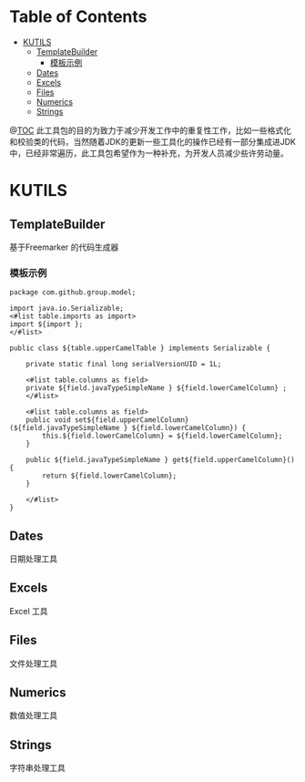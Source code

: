 # Table of Contents

* [KUTILS](#kutils)
  * [TemplateBuilder](#templatebuilder)
    * [模板示例](#generateTemplate)
  * [Dates](#dates)
  * [Excels](#excels)
  * [Files](#files)
  * [Numerics](#numerics)
  * [Strings](#strings)



@[TOC](KUTILS工具集GUID)
 此工具包的目的为致力于减少开发工作中的重复性工作，比如一些格式化和校验类的代码，当然随着JDK的更新一些工具化的操作已经有一部分集成进JDK中，已经非常遍历，此工具包希望作为一种补充，为开发人员减少些许劳动量。
# KUTILS
## TemplateBuilder
基于Freemarker 的代码生成器
### <p id="generateTemplate">模板示例</p>
```
package com.github.group.model;

import java.io.Serializable;
<#list table.imports as import>
import ${import };
</#list>

public class ${table.upperCamelTable } implements Serializable {

	private static final long serialVersionUID = 1L;
	
	<#list table.columns as field>
	private ${field.javaTypeSimpleName } ${field.lowerCamelColumn} ;
	</#list>
	
	<#list table.columns as field>
	public void set${field.upperCamelColumn}(${field.javaTypeSimpleName } ${field.lowerCamelColumn}) {
		this.${field.lowerCamelColumn} = ${field.lowerCamelColumn};
	}
	
	public ${field.javaTypeSimpleName } get${field.upperCamelColumn}() {
		return ${field.lowerCamelColumn};
	}
	
	</#list>
}
```
## Dates
 日期处理工具
## Excels
 Excel 工具
## Files
 文件处理工具
## Numerics
数值处理工具
## Strings
字符串处理工具

